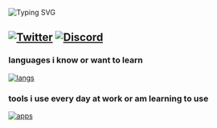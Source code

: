 ![Typing SVG](https://readme-typing-svg.demolab.com/?font=Fira+Code&size=12&pause=1000&width=450&height=65&lines=Hello%2C+nice+to+see+you+here!;I%27m+danib%2C+student+of+systems+administration+and+networks;I+work+for+Team+Heretics+and+other+entities)

[![Twitter](https://img.shields.io/badge/X/Twitter-black?style=for-the-badge&logo=X/&logoColor=white)](https://twitter.com/danibaldomir_)
[![Discord](https://img.shields.io/badge/Discord-5865F2?style=for-the-badge&logo=discord&logoColor=white)](https://discord.com/users/daanib)
----

### languages i know or want to learn
[![langs](https://skillicons.dev/icons?i=kotlin,js,ts,html,css)](https://github.com/danibaldomir)

### tools i use every day at work or am learning to use
[![apps](https://skillicons.dev/icons?i=vscode,workers,vercel,ps,figma,neovim,mongodb,linux,github,gcp,discord,cloudflare,bash,nextjs)](https://github.com/danibaldomir)
